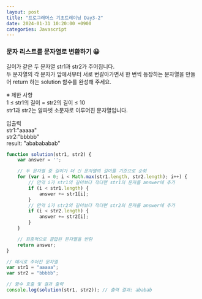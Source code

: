 ```yaml
---
layout: post
title: "프로그래머스 기초트레이닝 Day3-2"
date: 2024-01-31 10:20:00 +0900
categories: Javascript
---
```

### 문자 리스트를 문자열로 변환하기 😀

길이가 같은 두 문자열 str1과 str2가 주어집니다.<br>
두 문자열의 각 문자가 앞에서부터 서로 번갈아가면서 한 번씩 등장하는 문자열을 만들어 return 하는 solution 함수를 완성해 주세요.<br>

※ 제한 사항<br>
1 ≤ str1의 길이 = str2의 길이 ≤ 10<br>
str1과 str2는 알파벳 소문자로 이루어진 문자열입니다.<br>

입출력 <br>
str1:"aaaaa"<br>
str2:"bbbbb"<br>
result: "ababababab"<br>

```javascript
function solution(str1, str2) {
    var answer = '';

    // 두 문자열 중 길이가 더 긴 문자열의 길이를 기준으로 순회
    for (var i = 0; i < Math.max(str1.length, str2.length); i++) {
        // 만약 i가 str1의 길이보다 작다면 str1의 문자를 answer에 추가
        if (i < str1.length) {
            answer += str1[i];
        }
        // 만약 i가 str2의 길이보다 작다면 str2의 문자를 answer에 추가
        if (i < str2.length) {
            answer += str2[i];
        }
    }

    // 최종적으로 결합된 문자열을 반환
    return answer;
}

// 예시로 주어진 문자열
var str1 = "aaaaa";
var str2 = "bbbbb";

// 함수 호출 및 결과 출력
console.log(solution(str1, str2)); // 출력 결과: ababab

```

